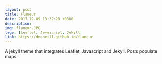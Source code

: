 ```yaml
---
layout: post
title: Flaneur
date: 2017-12-09 13:32:20 +0300
description: 
img: flaneur.JPG
tags: [Leaflet, Javascript, Jekyll]
link: https://dnoneill.github.io/flaneur
---
```

A jekyll theme that integrates Leaflet, Javascript and Jekyll. Posts populate maps.  